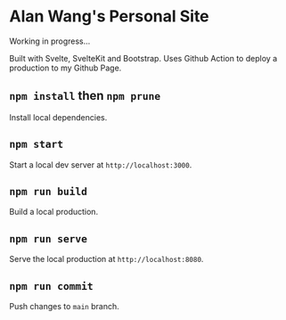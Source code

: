 # Alan Wang's Personal Site

Working in progress...

Built with Svelte, SvelteKit and Bootstrap. Uses Github Action to deploy a production to my Github Page.

## ```npm install``` then ```npm prune```

Install local dependencies.

## ```npm start```

Start a local dev server at ```http://localhost:3000```.

## ```npm run build```

Build a local production.

## ```npm run serve```

Serve the local production at ```http://localhost:8080```.

## ```npm run commit```

Push changes to ```main``` branch.